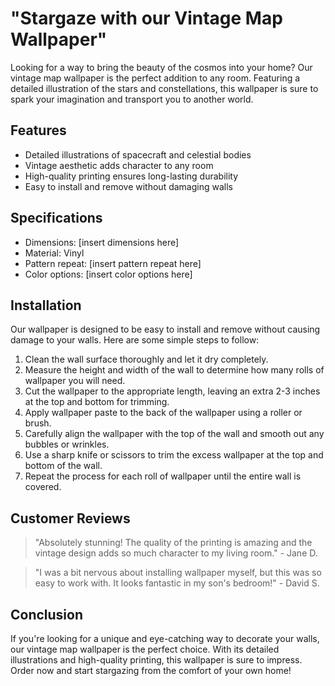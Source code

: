 <!--
Write me markdown content of website with wallpaper:

"A vintage map of the stars and constellations, with detailed illustrations of spacecraft and celestial bodies."

The header of the page should not be copy of the text but rather a real content of the website which is using this wallpaper.

- Feel free to use structure like headings, bullets, numbering, blockquotes, paragraphs, horizontal lines, etc.
- You can use formatting like bold or _italic_
- You can include UTF-8 emojis
- Links should be only #hash anchors (and you can refer to the document itself)
- Do not include images
-->

<!--font:Montserrat-->

# "Stargaze with our Vintage Map Wallpaper"

Looking for a way to bring the beauty of the cosmos into your home? Our vintage map wallpaper is the perfect addition to any room. Featuring a detailed illustration of the stars and constellations, this wallpaper is sure to spark your imagination and transport you to another world.

## Features

-   Detailed illustrations of spacecraft and celestial bodies
-   Vintage aesthetic adds character to any room
-   High-quality printing ensures long-lasting durability
-   Easy to install and remove without damaging walls

## Specifications

-   Dimensions: [insert dimensions here]
-   Material: Vinyl
-   Pattern repeat: [insert pattern repeat here]
-   Color options: [insert color options here]

## Installation

Our wallpaper is designed to be easy to install and remove without causing damage to your walls. Here are some simple steps to follow:

1. Clean the wall surface thoroughly and let it dry completely.
2. Measure the height and width of the wall to determine how many rolls of wallpaper you will need.
3. Cut the wallpaper to the appropriate length, leaving an extra 2-3 inches at the top and bottom for trimming.
4. Apply wallpaper paste to the back of the wallpaper using a roller or brush.
5. Carefully align the wallpaper with the top of the wall and smooth out any bubbles or wrinkles.
6. Use a sharp knife or scissors to trim the excess wallpaper at the top and bottom of the wall.
7. Repeat the process for each roll of wallpaper until the entire wall is covered.

## Customer Reviews

> "Absolutely stunning! The quality of the printing is amazing and the vintage design adds so much character to my living room." - Jane D.

> "I was a bit nervous about installing wallpaper myself, but this was so easy to work with. It looks fantastic in my son's bedroom!" - David S.

## Conclusion

If you're looking for a unique and eye-catching way to decorate your walls, our vintage map wallpaper is the perfect choice. With its detailed illustrations and high-quality printing, this wallpaper is sure to impress. Order now and start stargazing from the comfort of your own home!
